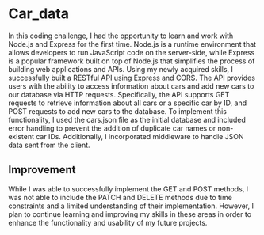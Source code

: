 # Car_data

In this coding challenge, I had the opportunity to learn and work with Node.js and Express for the first time. Node.js is a runtime environment that allows developers to run JavaScript code on the server-side, while Express is a popular framework built on top of Node.js that simplifies the process of building web applications and APIs.
Using my newly acquired skills, I successfully built a RESTful API using Express and CORS. The API provides users with the ability to access information about cars and add new cars to our database via HTTP requests. Specifically, the API supports GET requests to retrieve information about all cars or a specific car by ID, and POST requests to add new cars to the database.
To implement this functionality, I used the cars.json file as the initial database and included error handling to prevent the addition of duplicate car names or non-existent car IDs. Additionally, I incorporated middleware to handle JSON data sent from the client.

## Improvement 

While I was able to successfully implement the GET and POST methods, I was not able to include the PATCH and DELETE methods due to time constraints and a limited understanding of their implementation. However, I plan to continue learning and improving my skills in these areas in order to enhance the functionality and usability of my future projects.


